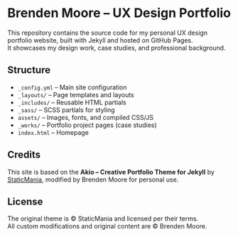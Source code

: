 # Brenden Moore – UX Design Portfolio

This repository contains the source code for my personal UX design portfolio website, built with Jekyll and hosted on GitHub Pages.  
It showcases my design work, case studies, and professional background.

## Structure
- `_config.yml` – Main site configuration  
- `_layouts/` – Page templates and layouts  
- `_includes/` – Reusable HTML partials  
- `_sass/` – SCSS partials for styling  
- `assets/` – Images, fonts, and compiled CSS/JS  
- `_works/` – Portfolio project pages (case studies)  
- `index.html` – Homepage  

## Credits
This site is based on the **Akio – Creative Portfolio Theme for Jekyll** by [StaticMania](https://jekyllthemes.io/theme/akio-portfolio-jekyll-theme), modified by Brenden Moore for personal use.

## License
The original theme is © StaticMania and licensed per their terms.  
All custom modifications and original content are © Brenden Moore.
